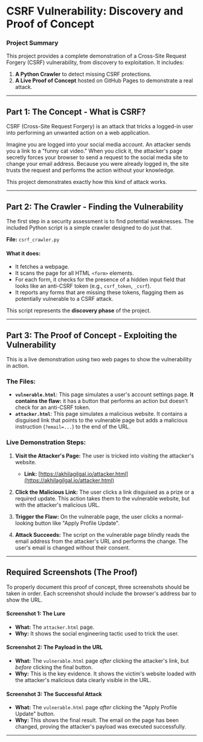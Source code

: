 # CSRF Vulnerability: Discovery and Proof of Concept

### Project Summary
This project provides a complete demonstration of a Cross-Site Request Forgery (CSRF) vulnerability, from discovery to exploitation. It includes:
1.  **A Python Crawler** to detect missing CSRF protections.
2.  **A Live Proof of Concept** hosted on GitHub Pages to demonstrate a real attack.

---

## Part 1: The Concept - What is CSRF?

CSRF (Cross-Site Request Forgery) is an attack that tricks a logged-in user into performing an unwanted action on a web application.

Imagine you are logged into your social media account. An attacker sends you a link to a "funny cat video." When you click it, the attacker's page secretly forces your browser to send a request to the social media site to change your email address. Because you were already logged in, the site trusts the request and performs the action without your knowledge.

This project demonstrates exactly how this kind of attack works.

---

## Part 2: The Crawler - Finding the Vulnerability

The first step in a security assessment is to find potential weaknesses. The included Python script is a simple crawler designed to do just that.

**File:** `csrf_crawler.py`

#### What it does:
*   It fetches a webpage.
*   It scans the page for all HTML `<form>` elements.
*   For each form, it checks for the presence of a hidden input field that looks like an anti-CSRF token (e.g., `csrf_token`, `_csrf`).
*   It reports any forms that are missing these tokens, flagging them as potentially vulnerable to a CSRF attack.

This script represents the **discovery phase** of the project.

---

## Part 3: The Proof of Concept - Exploiting the Vulnerability

This is a live demonstration using two web pages to show the vulnerability in action.

### The Files:
*   **`vulnerable.html`**: This page simulates a user's account settings page. **It contains the flaw:** it has a button that performs an action but doesn't check for an anti-CSRF token.
*   **`attacker.html`**: This page simulates a malicious website. It contains a disguised link that points to the vulnerable page but adds a malicious instruction (`?email=...`) to the end of the URL.

### Live Demonstration Steps:

1.  **Visit the Attacker's Page:** The user is tricked into visiting the attacker's website.
    *   **Link:** [https://akhilagilgal.io/attacker.html](https://akhilagilgal.io/attacker.html)

2.  **Click the Malicious Link:** The user clicks a link disguised as a prize or a required update. This action takes them to the vulnerable website, but with the attacker's malicious URL.

3.  **Trigger the Flaw:** On the vulnerable page, the user clicks a normal-looking button like "Apply Profile Update".

4.  **Attack Succeeds:** The script on the vulnerable page blindly reads the email address from the attacker's URL and performs the change. The user's email is changed without their consent.

---

## Required Screenshots (The Proof)

To properly document this proof of concept, three screenshots should be taken in order. Each screenshot should include the browser's address bar to show the URL.

#### Screenshot 1: The Lure
*   **What:** The `attacker.html` page.
*   **Why:** It shows the social engineering tactic used to trick the user.

#### Screenshot 2: The Payload in the URL
*   **What:** The `vulnerable.html` page *after* clicking the attacker's link, but *before* clicking the final button.
*   **Why:** This is the key evidence. It shows the victim's website loaded with the attacker's malicious data clearly visible in the URL.

#### Screenshot 3: The Successful Attack
*   **What:** The `vulnerable.html` page *after* clicking the "Apply Profile Update" button.
*   **Why:** This shows the final result. The email on the page has been changed, proving the attacker's payload was executed successfully.

---

